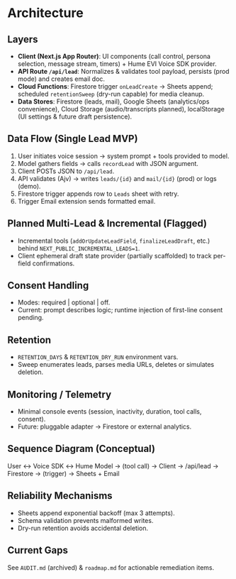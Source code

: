 # Architecture

## Layers

- **Client (Next.js App Router)**: UI components (call control, persona selection, message stream, timers) + Hume EVI Voice SDK provider.
- **API Route `/api/lead`**: Normalizes & validates tool payload, persists (prod mode) and creates email doc.
- **Cloud Functions**: Firestore trigger `onLeadCreate` → Sheets append; scheduled `retentionSweep` (dry-run capable) for media cleanup.
- **Data Stores**: Firestore (leads, mail), Google Sheets (analytics/ops convenience), Cloud Storage (audio/transcripts planned), localStorage (UI settings & future draft persistence).

## Data Flow (Single Lead MVP)
1. User initiates voice session → system prompt + tools provided to model.
2. Model gathers fields → calls `recordLead` with JSON argument.
3. Client POSTs JSON to `/api/lead`.
4. API validates (Ajv) → writes `leads/{id}` and `mail/{id}` (prod) or logs (demo).
5. Firestore trigger appends row to `Leads` sheet with retry.
6. Trigger Email extension sends formatted email.

## Planned Multi-Lead & Incremental (Flagged)
- Incremental tools (`addOrUpdateLeadField`, `finalizeLeadDraft`, etc.) behind `NEXT_PUBLIC_INCREMENTAL_LEADS=1`.
- Client ephemeral draft state provider (partially scaffolded) to track per-field confirmations.

## Consent Handling
- Modes: required | optional | off.
- Current: prompt describes logic; runtime injection of first-line consent pending.

## Retention
- `RETENTION_DAYS` & `RETENTION_DRY_RUN` environment vars.
- Sweep enumerates leads, parses media URLs, deletes or simulates deletion.

## Monitoring / Telemetry
- Minimal console events (session, inactivity, duration, tool calls, consent).
- Future: pluggable adapter → Firestore or external analytics.

## Sequence Diagram (Conceptual)

User ↔ Voice SDK ↔ Hume Model → (tool call) → Client → /api/lead → Firestore → (trigger) → Sheets + Email

## Reliability Mechanisms
- Sheets append exponential backoff (max 3 attempts).
- Schema validation prevents malformed writes.
- Dry-run retention avoids accidental deletion.

## Current Gaps
See `AUDIT.md` (archived) & `roadmap.md` for actionable remediation items.
